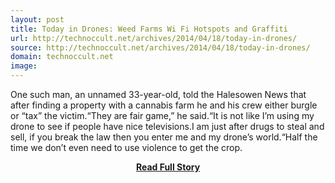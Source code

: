 ```yaml
---
layout: post
title: Today in Drones: Weed Farms Wi Fi Hotspots and Graffiti
url: http://technoccult.net/archives/2014/04/18/today-in-drones/
source: http://technoccult.net/archives/2014/04/18/today-in-drones/
domain: technoccult.net
image: 
---
```


<p>One such man, an unnamed 33-year-old, told the Halesowen News that after finding a property with a cannabis farm he and his crew either burgle or “tax” the victim.“They are fair game,” he said.“It is not like I’m using my drone to see if people have nice televisions.I am just after drugs to steal and sell, if you break the law then you enter me and my drone’s world.“Half the time we don’t even need to use violence to get the crop.</p>
<center><p><a href="http://technoccult.net/archives/2014/04/18/today-in-drones/" style='padding:25px; font-sze:18px; font-weight: bold;'>Read Full Story</a></p></center>
